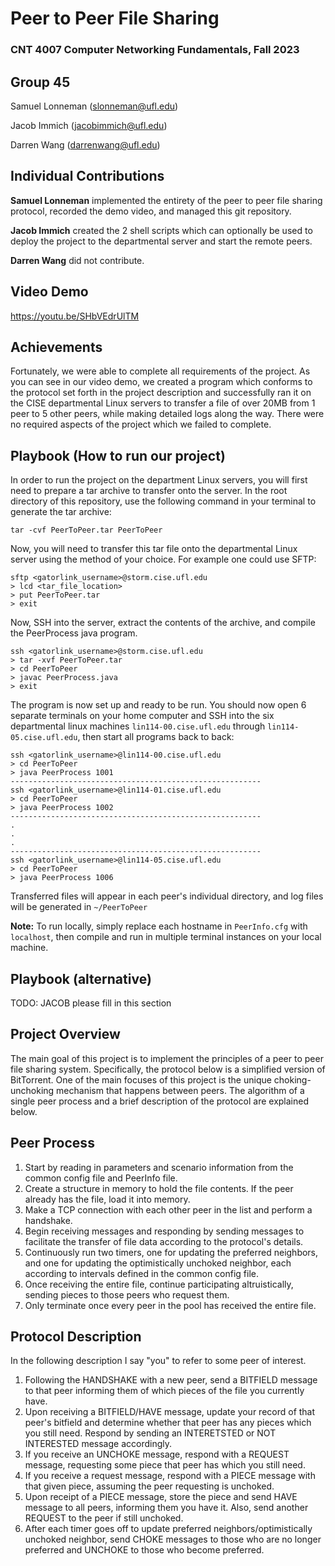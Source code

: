 # Peer to Peer File Sharing
### CNT 4007 Computer Networking Fundamentals, Fall 2023

## Group 45
Samuel Lonneman (slonneman@ufl.edu)

Jacob Immich (jacobimmich@ufl.edu)

Darren Wang (darrenwang@ufl.edu)

## Individual Contributions
**Samuel Lonneman** implemented the entirety of the peer to peer file sharing protocol, recorded the demo video, and managed this git repository.

**Jacob Immich** created the 2 shell scripts which can optionally be used to deploy the project to the departmental server and start the remote peers.

**Darren Wang** did not contribute.

## Video Demo
https://youtu.be/SHbVEdrUlTM

## Achievements
Fortunately, we were able to complete all requirements of the project. As you can see in our video demo, we created a program which conforms to the protocol set forth in the project description and successfully ran it on the CISE departmental Linux servers to transfer a file of over 20MB from 1 peer to 5 other peers, while making detailed logs along the way. There were no required aspects of the project which we failed to complete.

## Playbook (How to run our project)
In order to run the project on the department Linux servers, you will first need to prepare a tar archive to transfer onto the server. In the root directory of this repository, use the following command in your terminal to generate the tar archive:

```
tar -cvf PeerToPeer.tar PeerToPeer
```

Now, you will need to transfer this tar file onto the departmental Linux server using the method of your choice. For example one could use SFTP:

```
sftp <gatorlink_username>@storm.cise.ufl.edu
> lcd <tar_file_location>
> put PeerToPeer.tar
> exit
```

Now, SSH into the server, extract the contents of the archive, and compile the PeerProcess java program.

```
ssh <gatorlink_username>@storm.cise.ufl.edu
> tar -xvf PeerToPeer.tar
> cd PeerToPeer
> javac PeerProcess.java
> exit
```

The program is now set up and ready to be run. You should now open 6 separate terminals on your home computer and SSH into the six departmental linux machines `lin114-00.cise.ufl.edu` through `lin114-05.cise.ufl.edu`, then start all programs back to back:

```
ssh <gatorlink_username>@lin114-00.cise.ufl.edu
> cd PeerToPeer
> java PeerProcess 1001
--------------------------------------------------------
ssh <gatorlink_username>@lin114-01.cise.ufl.edu
> cd PeerToPeer
> java PeerProcess 1002
--------------------------------------------------------
.
.
.
--------------------------------------------------------
ssh <gatorlink_username>@lin114-05.cise.ufl.edu
> cd PeerToPeer
> java PeerProcess 1006
```

Transferred files will appear in each peer's individual directory, and log files will be generated in `~/PeerToPeer`

**Note:** To run locally, simply replace each hostname in `PeerInfo.cfg` with `localhost`, then compile and run in multiple terminal instances on your local machine.

## Playbook (alternative)
TODO: JACOB please fill in this section

## Project Overview
The main goal of this project is to implement the principles of a peer to peer file sharing system. Specifically, the protocol below is a simplified version of BitTorrent. One of the main focuses of this project is the unique choking-unchoking mechanism that happens between peers. The algorithm of a single peer process and a brief description of the protocol are explained below.

## Peer Process
1. Start by reading in parameters and scenario information from the common config file and PeerInfo file.
2. Create a structure in memory to hold the file contents. If the peer already has the file, load it into memory.
3. Make a TCP connection with each other peer in the list and perform a handshake.
4. Begin receiving messages and responding by sending messages to facilitate the transfer of file data according to the protocol's details.
5. Continuously run two timers, one for updating the preferred neighbors, and one for updating the optimistically unchoked neighbor, each according to intervals defined in the common config file.
6. Once receiving the entire file, continue participating altruistically, sending pieces to those peers who request them.
7. Only terminate once every peer in the pool has received the entire file.

## Protocol Description
In the following description I say "you" to refer to some peer of interest.
1. Following the HANDSHAKE with a new peer, send a BITFIELD message to that peer informing them of which pieces of the file you currently have.
2. Upon receiving a BITFIELD/HAVE message, update your record of that peer's bitfield and determine whether that peer has any pieces which you still need. Respond by sending an INTERETSTED or NOT INTERESTED message accordingly.
3. If you receive an UNCHOKE message, respond with a REQUEST message, requesting some piece that peer has which you still need.
4. If you receive a request message, respond with a PIECE message with that given piece, assuming the peer requesting is unchoked.
5. Upon receipt of a PIECE message, store the piece and send HAVE message to all peers, informing them you have it. Also, send another REQUEST to the peer if still unchoked.
6. After each timer goes off to update preferred neighbors/optimistically unchoked neighbor, send CHOKE messages to those who are no longer preferred and UNCHOKE to those who become preferred.
